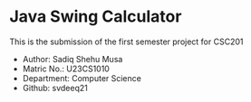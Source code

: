 # Java Swing Calculator

This is the submission of the first semester project for CSC201

- Author: Sadiq Shehu Musa
- Matric No.: U23CS1010
- Department: Computer Science
- Github: svdeeq21










